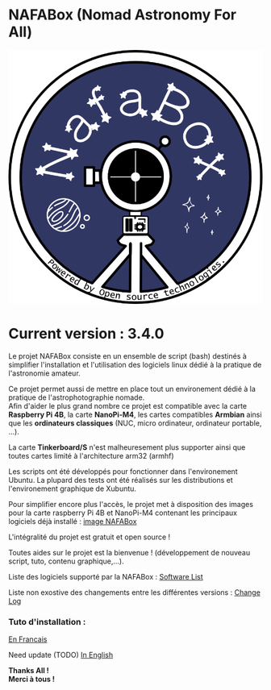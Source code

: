 # NAFABox (Nomad Astronomy For All)

<p align="center">
  <img src="https://github.com/Patrick-81/NAFABox/blob/master/doc/logo.png"?raw=true" alt="NAFABox Logo"/>
</p>

# Current version : **3.4.0**

Le projet NAFABox consiste en un ensemble de script (bash) destinés à simplifier l'installation et l'utilisation des logiciels linux dédié à la pratique de l'astronomie amateur.   
                                                                                                        
Ce projet permet aussi de mettre en place tout un environement dédié à la pratique de l'astrophotographie nomade.   
Afin d'aider le plus grand nombre ce projet est compatible avec la carte __Raspberry Pi 4B__, la carte __NanoPi-M4__, les cartes compatibles __Armbian__ ainsi que les __ordinateurs classiques__ (NUC, micro ordinateur, ordinateur portable, ...).    

La carte __Tinkerboard/S__ n'est malheuresement plus supporter ainsi que toutes cartes limité à l'architecture arm32 (armhf)
                                                                                                        
Les scripts ont été développés pour fonctionner dans l'environement Ubuntu. La plupard des tests ont été réalisés sur les distributions et l'environement graphique de Xubuntu.    

                                                                                                        
Pour simplifier encore plus l'accès, le projet met à disposition des images pour la carte raspberry Pi 4B et NanoPi-M4 contenant les principaux logiciels déjà installé : [image NAFABox](https://github.com/Patrick-81/NAFABox/blob/master/doc/image_install.md)    

                                                                                                        
L'intégralité du projet est gratuit et open source !    
                                                                                                        
                                                                                                        

Toutes aides sur le projet est la bienvenue ! (développement de nouveau script, tuto, contenu graphique,...).    


Liste des logiciels supporté par la NAFABox :
[Software List](https://github.com/Patrick-81/NAFABox/blob/master/doc/Software.md)   

Liste non exostive des changements entre les différentes versions :
[Change Log](https://github.com/Patrick-81/NAFABox/blob/master/doc/ChangeLog.md)    

### Tuto d'installation :

[En Francais](https://github.com/Patrick-81/NAFABox/blob/master/doc/README_FR.md)    

Need update (TODO) 
[In English](https://github.com/Patrick-81/NAFABox/blob/master/doc/README_EN.md)    
                                                                                                        
                                                                                                        

**Thanks All !**   
**Merci à tous !**
